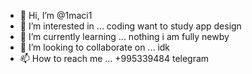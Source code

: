 - 👋 Hi, I’m @1maci1
- 👀 I’m interested in ... coding want to study app design
- 🌱 I’m currently learning ... nothing i am fully newby
- 💞️ I’m looking to collaborate on ... idk
- 📫 How to reach me ... +995339484 telegram

<!---
1maci1/1maci1 is a ✨ special ✨ repository because its `README.md` (this file) appears on your GitHub profile.
You can click the Preview link to take a look at your changes.
--->

